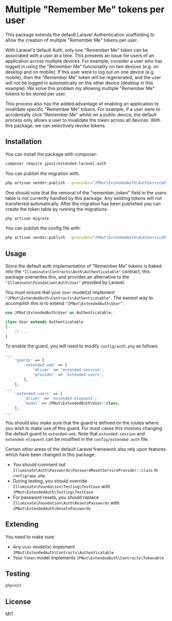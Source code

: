 # Multiple "Remember Me" tokens per user

This package extends the default Laravel Authentication scaffolding to allow the creation of multiple "Remember Me" tokens per user.

With Laravel's default Auth, only one "Remember Me" token can be associated with a user at a time. This presents an issue for users of an application across multiple devices. For example, consider a user who has logged in using the "Remember Me" funcionality on two devices (e.g. on desktop and on mobile). If this user were to log out on one device (e.g. mobile), then the "Remember Me" token will be regenerated, and the user will not be logged in automatically on the other device (desktop in this example). We solve this problem my allowing multiple "Remember Me" tokens to be stored per user.

This process also has the added advantage of enabling an application to invalidate specific "Remember Me" tokens. For example, if a user were to accidentally click "Remember Me" whilst on a public device, the default process only allows a user to invalidate the token across all devices. With this package, we can selectively revoke tokens.

## Installation

You can install the package with composer:

```bash
composer require jpnut/extended-laravel-auth
```

You can publish the migration with:

```bash
php artisan vendor:publish --provider="JPNut\ExtendedAuth\AuthServiceProvider" --tag="migrations"
```

One should note that the removal of the "remember_token" field in the users table is not currently handled by this package. Any existing tokens will not transferred automatically. After the migration has been published you can create the token table by running the migrations:

```bash
php artisan migrate
```

You can publish the config file with:

```bash
php artisan vendor:publish --provider="JPNut\ExtendedAuth\AuthServiceProvider" --tag="config"
```

## Usage

Since the default auth implementation of "Remember Me" tokens is baked into the `"Illuminate\Contracts\Auth\Authenticatable"` contract, this package overwrites this, and provides an alternative to the `"Illuminate\Foundation\Auth\User"` provided by Laravel.

You must ensure that your `User` model(s) implement `"JPNut\ExtendedAuth\Contracts\Authenticatable"`. The easiest way to accomplish this is to extend `"JPNut\ExtendedAuth\User"`:

```php
use JPNut\ExtendedAuth\User as Authenticatable;

class User extends Authenticatable
{
    // ...
}
```

To enable the guard, you will need to modify `config/auth.php` as follows:

```php
...
    'guards' => [
        'extended-web' => [
            'driver' => 'extended-session',
            'provider' => 'extended-users',
        ],
    ],
...
    'extended-users' => [
        'driver' => 'extended-eloquent',
        'model' => JPNut\ExtendedAuth\User::class,
    ],
...
```

You should also make sure that the guard is defined on the routes where you wish to make use of this guard. For most cases this involves changing the default guard to `extended-web`. Note that `extended-session` and `extended-eloquent` can be modified in the `config/extended-auth` file.

Certain other areas of the default Laravel framework also rely upon features which have been changed in this package:

- You should comment out `Illuminate\Auth\Passwords\PasswordResetServiceProvider::class` in `config/app.php`
- During testing, you should override `Illuminate\Foundation\Testing\TestCase` with `JPNut\ExtendedAuth\Testing\TestCase`
- For password resets, you should replace `Illuminate\Foundation\Auth\ResetsPasswords` with `JPNut\ExtendedAuth\ResetsPasswords`

## Extending

You need to make sure: 

- Any `User` model(s) implement `JPNut\ExtendedAuth\Contracts\Authenticatable`
- Your `Token` model implements `JPNut\ExtendedAuth\Contracts\Tokenable`

## Testing

```bash
phpunit
```

## License

MIT